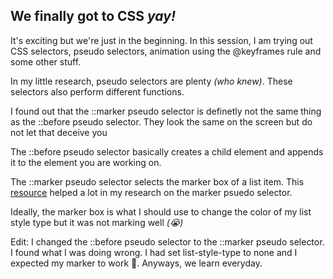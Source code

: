 ## We finally got to CSS *yay!*

It's exciting but we're just in the beginning. In this session, I am trying out CSS selectors, pseudo selectors, animation using the @keyframes rule and some other stuff.

In my little research, pseudo selectors are plenty *(who knew)*. These selectors also perform different functions.

I found out that the ::marker pseudo selector is definetly not the same thing as the ::before pseudo selector. They look the same on the screen but do not let that deceive you

The ::before pseudo selector basically creates a child element and appends it to the element you are working on.

The ::marker pseudo selector selects the marker box of a list item. This [resource](https://developer.mozilla.org/en-US/docs/Web/CSS/::marker) helped a lot in my research on the marker psuedo selector. 

Ideally, the marker box is what I should use to change the color of my list style type but it was not marking well *(:sob:)*

Edit: I changed the ::before pseudo selector to the ::marker pseudo selector. I found what I was doing wrong. I had set list-style-type to none and I expected my marker to work :smiling_face_with_tear:. Anyways, we learn everyday.